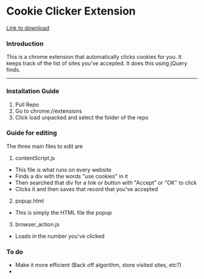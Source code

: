# Cookie Clicker Extension
[Link to download](https://chrome.google.com/webstore/detail/cookie-clicker/fddoklbbncbclomgdaikpjnlejjlppdb) 

### Introduction
This is a chrome extension that automatically clicks cookies for you. It keeps track of the list of sites you've accepted. It does this using jQuery finds.
__________
### Installation Guide
1) Pull Repo
2) Go to chrome://extensions
3) Click load unpacked and select the folder of the repo


### Guide for editing
The three main files to edit are 

1) contentScript.js
- This file is what runs on every website
- Finds a div with the words "use cookies" in it
- Then searched that div for a link or button with "Accept" or "OK" to click
- Clicks it and then saves that record that you've accepted

2) popup.html
- This is simply the HTML file the popup

3) browser_action.js
- Loads in the number you've clicked



### To do
- Make it more efficient (Back off algorithm, store visited sites, etc?)
-
